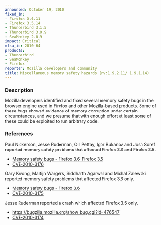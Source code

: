 ```yaml
---
announced: October 19, 2010
fixed_in:
- Firefox 3.6.11
- Firefox 3.5.14
- Thunderbird 3.1.5
- Thunderbird 3.0.9
- SeaMonkey 2.0.9
impact: Critical
mfsa_id: 2010-64
products:
- Thunderbird
- SeaMonkey
- Firefox
reporter: Mozilla developers and community
title: Miscellaneous memory safety hazards (rv:1.9.2.11/ 1.9.1.14)
---
```


<h3>Description</h3>

<p>Mozilla developers identified and fixed several memory safety bugs
in the browser engine used in Firefox and other Mozilla-based
products. Some of these bugs showed evidence of memory corruption
under certain circumstances, and we presume that with enough effort at
least some of these could be exploited to run arbitrary code.</p>

<h3>References</h3>

<p>Paul Nickerson, Jesse Ruderman, Olli Pettay, Igor Bukanov and Josh
Soref reported memory safety problems that affected Firefox 3.6 and
Firefox 3.5.</p>
<ul>
  <li><a href="https://bugzilla.mozilla.org/buglist.cgi?bug_id=509075,559344,566141,568073,568303,580151,583957,594760">Memory safety bugs - Firefox 3.6, Firefox 3.5</a></li>
  <li><a class="ex-ref" href="http://cve.mitre.org/cgi-bin/cvename.cgi?name=CVE-2010-3176">CVE-2010-3176</a></li>
</ul>

<p>Gary Kwong, Martijn Wargers, Siddharth Agarwal and Michal Zalewski
reported memory safety problems that affected Firefox 3.6 only.</p>
<ul>
  <li><a href="https://bugzilla.mozilla.org/buglist.cgi?bug_id=554670,590291,590116">Memory safety bugs - Firefox 3.6</a></li>
  <li><a class="ex-ref" href="http://cve.mitre.org/cgi-bin/cvename.cgi?name=CVE-2010-3175">CVE-2010-3175</a></li>
</ul>

<p>Jesse Ruderman reported a crash which affected Firefox 3.5 only.</p>
<ul>
  <li><a href="https://bugzilla.mozilla.org/show_bug.cgi?id=476547">https://bugzilla.mozilla.org/show_bug.cgi?id=476547</a></li>
  <li><a class="ex-ref" href="http://cve.mitre.org/cgi-bin/cvename.cgi?name=CVE-2010-3174">CVE-2010-3174</a></li>
</ul>




